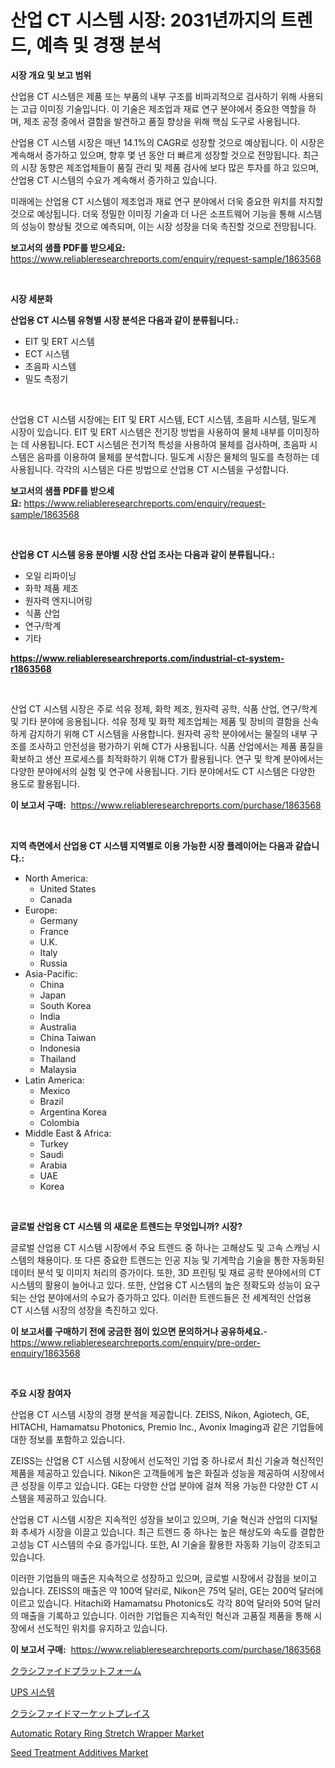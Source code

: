 <p><h1>산업 CT 시스템 시장: 2031년까지의 트렌드, 예측 및 경쟁 분석</h1></p><p><strong>시장 개요 및 보고 범위</strong></p>
<p><p>산업용 CT 시스템은 제품 또는 부품의 내부 구조를 비파괴적으로 검사하기 위해 사용되는 고급 이미징 기술입니다. 이 기술은 제조업과 재료 연구 분야에서 중요한 역할을 하며, 제조 공정 중에서 결함을 발견하고 품질 향상을 위해 핵심 도구로 사용됩니다.</p><p>산업용 CT 시스템 시장은 매년 14.1%의 CAGR로 성장할 것으로 예상됩니다. 이 시장은 계속해서 증가하고 있으며, 향후 몇 년 동안 더 빠르게 성장할 것으로 전망됩니다. 최근의 시장 동향은 제조업체들이 품질 관리 및 제품 검사에 보다 많은 투자를 하고 있으며, 산업용 CT 시스템의 수요가 계속해서 증가하고 있습니다.</p><p>미래에는 산업용 CT 시스템이 제조업과 재료 연구 분야에서 더욱 중요한 위치를 차지할 것으로 예상됩니다. 더욱 정밀한 이미징 기술과 더 나은 소프트웨어 기능을 통해 시스템의 성능이 향상될 것으로 예측되며, 이는 시장 성장을 더욱 촉진할 것으로 전망됩니다.</p></p>
<p><strong>보고서의 샘플 PDF를 받으세요:</strong> <a href="https://www.reliableresearchreports.com/enquiry/request-sample/1863568">https://www.reliableresearchreports.com/enquiry/request-sample/1863568</a></p>
<p>&nbsp;</p>
<p><strong>시장 세분화</strong></p>
<p><strong>산업용 CT 시스템 유형별 시장 분석은 다음과 같이 분류됩니다.:</strong></p>
<p><ul><li>EIT 및 ERT 시스템</li><li>ECT 시스템</li><li>초음파 시스템</li><li>밀도 측정기</li></ul></p>
<p>&nbsp;</p>
<p><p>산업용 CT 시스템 시장에는 EIT 및 ERT 시스템, ECT 시스템, 초음파 시스템, 밀도계 시장이 있습니다. EIT 및 ERT 시스템은 전기장 방법을 사용하여 물체 내부를 이미징하는 데 사용됩니다. ECT 시스템은 전기적 특성을 사용하여 물체를 검사하며, 초음파 시스템은 음파를 이용하여 물체를 분석합니다. 밀도계 시장은 물체의 밀도를 측정하는 데 사용됩니다. 각각의 시스템은 다른 방법으로 산업용 CT 시스템을 구성합니다.</p></p>
<p><strong>보고서의 샘플 PDF를 받으세요:</strong>&nbsp;<a href="https://www.reliableresearchreports.com/enquiry/request-sample/1863568">https://www.reliableresearchreports.com/enquiry/request-sample/1863568</a></p>
<p>&nbsp;</p>
<p><strong> 산업용 CT 시스템 응용 분야별 시장 산업 조사는 다음과 같이 분류됩니다.:</strong></p>
<p><ul><li>오일 리파이닝</li><li>화학 제품 제조</li><li>원자력 엔지니어링</li><li>식품 산업</li><li>연구/학계</li><li>기타</li></ul></p>
<p><strong><a href="https://www.reliableresearchreports.com/industrial-ct-system-r1863568">https://www.reliableresearchreports.com/industrial-ct-system-r1863568</a></strong></p>
<p>&nbsp;</p>
<p><p>산업 CT 시스템 시장은 주로 석유 정제, 화학 제조, 원자력 공학, 식품 산업, 연구/학계 및 기타 분야에 응용됩니다. 석유 정제 및 화학 제조업체는 제품 및 장비의 결함을 신속하게 감지하기 위해 CT 시스템을 사용합니다. 원자력 공학 분야에서는 물질의 내부 구조를 조사하고 안전성을 평가하기 위해 CT가 사용됩니다. 식품 산업에서는 제품 품질을 확보하고 생산 프로세스를 최적화하기 위해 CT가 활용됩니다. 연구 및 학계 분야에서는 다양한 분야에서의 실험 및 연구에 사용됩니다. 기타 분야에서도 CT 시스템은 다양한 용도로 활용됩니다.</p></p>
<p><strong>이 보고서 구매:</strong>&nbsp; <a href="https://www.reliableresearchreports.com/purchase/1863568">https://www.reliableresearchreports.com/purchase/1863568</a></p>
<p>&nbsp;</p>
<p><strong>지역 측면에서 산업용 CT 시스템 지역별로 이용 가능한 시장 플레이어는 다음과 같습니다.:</strong></p>
<p><ul>
    <li>
        North America:
        <ul>
            <li>United States</li>
            <li>Canada</li>
        </ul>
    </li>
    <li>
        Europe:
        <ul>
            <li>Germany</li>
            <li>France</li>
            <li>U.K.</li>
            <li>Italy</li>
            <li>Russia</li>
        </ul>
    </li>
    <li>
        Asia-Pacific:
        <ul>
            <li>China</li>
            <li>Japan</li>
            <li>South Korea</li>
            <li>India</li>
            <li>Australia</li>
            <li>China Taiwan</li>
            <li>Indonesia</li>
            <li>Thailand</li>
            <li>Malaysia</li>
        </ul>
    </li>
    <li>
        Latin America:
        <ul>
            <li>Mexico</li>
            <li>Brazil</li>
            <li>Argentina Korea</li>
            <li>Colombia</li>
        </ul>
    </li>
    <li>
        Middle East & Africa:
        <ul>
            <li>Turkey</li>
            <li>Saudi</li>
            <li>Arabia</li>
            <li>UAE</li>
            <li>Korea</li>
        </ul>
    </li>
    </ul></p>
<p>&nbsp;</p>
<p><strong>글로벌 산업용 CT 시스템 의 새로운 트렌드는 무엇입니까? 시장?</strong></p>
<p><p>글로벌 산업용 CT 시스템 시장에서 주요 트렌드 중 하나는 고해상도 및 고속 스캐닝 시스템의 채용이다. 또 다른 중요한 트렌드는 인공 지능 및 기계학습 기술을 통한 자동화된 데이터 분석 및 이미지 처리의 증가이다. 또한, 3D 프린팅 및 재료 공학 분야에서의 CT 시스템의 활용이 늘어나고 있다. 또한, 산업용 CT 시스템의 높은 정확도와 성능이 요구되는 산업 분야에서의 수요가 증가하고 있다. 이러한 트렌드들은 전 세계적인 산업용 CT 시스템 시장의 성장을 촉진하고 있다.</p></p>
<p><strong>이 보고서를 구매하기 전에 궁금한 점이 있으면 문의하거나 공유하세요.</strong>- <a href="https://www.reliableresearchreports.com/enquiry/pre-order-enquiry/1863568">https://www.reliableresearchreports.com/enquiry/pre-order-enquiry/1863568</a></p>
<p>&nbsp;</p>
<p><strong>주요 시장 참여자</strong></p>
<p><p>산업용 CT 시스템 시장의 경쟁 분석을 제공합니다. ZEISS, Nikon, Agiotech, GE, HITACHI, Hamamatsu Photonics, Premio Inc., Avonix Imaging과 같은 기업들에 대한 정보를 포함하고 있습니다. </p><p>ZEISS는 산업용 CT 시스템 시장에서 선도적인 기업 중 하나로서 최신 기술과 혁신적인 제품을 제공하고 있습니다. Nikon은 고객들에게 높은 화질과 성능을 제공하여 시장에서 큰 성장을 이루고 있습니다. GE는 다양한 산업 분야에 걸쳐 적용 가능한 다양한 CT 시스템을 제공하고 있습니다. </p><p>산업용 CT 시스템 시장은 지속적인 성장을 보이고 있으며, 기술 혁신과 산업의 디지털화 추세가 시장을 이끌고 있습니다. 최근 트렌드 중 하나는 높은 해상도와 속도를 결합한 고성능 CT 시스템의 수요 증가입니다. 또한, AI 기술을 활용한 자동화 기능이 강조되고 있습니다. </p><p>이러한 기업들의 매출은 지속적으로 성장하고 있으며, 글로벌 시장에서 강점을 보이고 있습니다. ZEISS의 매출은 약 100억 달러로, Nikon은 75억 달러, GE는 200억 달러에 이르고 있습니다. Hitachi와 Hamamatsu Photonics도 각각 80억 달러와 50억 달러의 매출을 기록하고 있습니다. 이러한 기업들은 지속적인 혁신과 고품질 제품을 통해 시장에서 선도적인 위치를 유지하고 있습니다.</p></p>
<p><strong>이 보고서 구매:</strong>&nbsp;&nbsp;<a href="https://www.reliableresearchreports.com/purchase/1863568">https://www.reliableresearchreports.com/purchase/1863568</a></p>
<p><p><a href="https://github.com/avbqbctihcbe2/Market-Research-Report-List-1/blob/main/380064245351.md">クラシファイドプラットフォーム</a></p><p><a href="https://github.com/JackieFauhey9089475/Market-Research-Report-List-1/blob/main/283736141457.md">UPS 시스템</a></p><p><a href="https://github.com/CarlieShields/Market-Research-Report-List-1/blob/main/267234945350.md">クラシファイドマーケットプレイス</a></p><p><a href="https://github.com/nathandecarvalho/Market-Research-Report-List-3/blob/main/automatic-rotary-ring-stretch-wrapper-market.md">Automatic Rotary Ring Stretch Wrapper Market</a></p><p><a href="https://issuu.com/reportprime-2/docs/seed-treatment-additives-market-size-2030.pptx">Seed Treatment Additives Market</a></p></p>